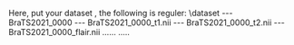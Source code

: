 Here, put your dataset , the following is reguler:
\dataset 
  --- BraTS2021_0000
      --- BraTS2021_0000_t1.nii
      --- BraTS2021_0000_t2.nii
      --- BraTS2021_0000_flair.nii
      ......
  .....
  
